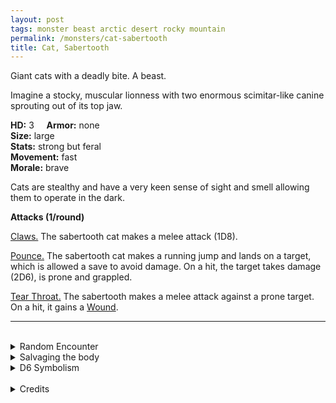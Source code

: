 ```yaml
---
layout: post
tags: monster beast arctic desert rocky mountain
permalink: /monsters/cat-sabertooth
title: Cat, Sabertooth
---
```


Giant cats with a deadly bite. A beast.

Imagine a stocky, muscular lionness with two enormous scimitar-like canine sprouting out of its top jaw.

**HD:** 3  &nbsp; &nbsp;  **Armor:** none <br>
**Size:** large <br>
**Stats:** strong but feral<br>
**Movement:** fast <br>
**Morale:** brave <br>

Cats are stealthy and have a very keen sense of sight and smell allowing them to operate in the dark. 

**Attacks (1/round)**

<ins>Claws.</ins> The sabertooth cat makes a melee attack (1D8).

<ins>Pounce.</ins> The sabertooth cat makes a running jump and lands on a target, which is allowed a save to avoid damage. On a hit, the target takes damage (2D6), is prone and grappled.

<ins>Tear Throat.</ins> The sabertooth makes a melee attack against a prone target. On a hit, it gains a [Wound](https://saltygoo.github.io/2020/11/09/base-rules/#dying--healing).
<br>

---

<br> 

<details markdown="1">
<summary>Random Encounter</summary>

1. **Monster:** 1D4 sabertooth cats.
1. **Lair:** A large flat rock overseeing the area. 1/2 chance there are 1D6 cubs. <br>	&nbsp; OR <br>	**Omen:** A flock of birds scattering away. Silence.
1. **Spoor:** A large beast, dead, swarmed by vultures.
1. **Tracks:** Tiger tracks.
1. **Trace:** A roar, far away. 
1. **Trace:** A broken sabertooth skull helmet.
</details>

<details markdown="1">
<summary>Salvaging the body</summary>

Sabertooth cats have nice pelts, and their skull are solid enough to be used as helmets. It provides enough rations for 2D4 days.
</details>

<details markdown="1">
<summary>D6 Symbolism</summary>
In local cultures this beast is a symbol of ...

1. Warriors
1. Rage
1. Storms
1. Solidarity
1. Royalty
1. Sacred 
</details>

<br>

<details markdown="1">
<summary>Credits</summary>
An underused classic of pulp. I added a truely deadly effect to its bite to differenciate it from a lion. — SaltyGoo
</details>
